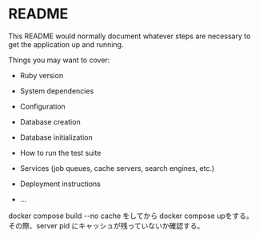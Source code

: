 # README

This README would normally document whatever steps are necessary to get the
application up and running.

Things you may want to cover:

* Ruby version

* System dependencies

* Configuration

* Database creation

* Database initialization

* How to run the test suite

* Services (job queues, cache servers, search engines, etc.)

* Deployment instructions

* ...

docker compose build --no cache をしてから docker compose upをする。
その際、server pid にキャッシュが残っていないか確認する。